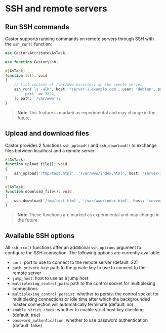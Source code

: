 # SSH and remote servers

## Run SSH commands

Castor supports running commands on remote servers through SSH with the `ssh_run()`
function:

```php
use Castor\Attribute\AsTask;

use function Castor\ssh;

#[AsTask]
function ls(): void
{
    // List content of /var/www directory on the remote server
    ssh_run('ls -alh', host: 'server-1.example.com', user: 'debian', sshOptions: [
        'port' => 2222,
    ], path: '/var/www');
}
```

> **Note**
> This feature is marked as experimental and may change in the future.

## Upload and download files

Castor provides 2 functions `ssh_upload()` and `ssh_download()` to exchange files
between localhost and a remote server:

```php
#[AsTask]
function upload_file(): void
{
    ssh_upload('/tmp/test.html', '/var/www/index.html', host: 'server-1.example.com', user: 'debian');
}

#[AsTask]
function download_file(): void
{
    ssh_download('/tmp/test.html', '/var/www/index.html', host: 'server-1.example.com', user: 'debian');
}
```

> **Note**
> These functions are marked as experimental and may change in the future.

## Available SSH options

All `ssh_xxx()` functions offer an additional `ssh_options` argument to configure
the SSH connection. The following options are currently available:

- `port`: port to use to connect to the remote server (default: 22)
- `path_private_key`: path to the private key to use to connect to the remote
server
- `jump_host`: host to use as a jump host
- `multiplexing_control_path`: path to the control socket for multiplexing 
connections
- `multiplexing_control_persist`: whether to persist the control socket for 
multiplexing connections or idle time after which the backgrounded master
connection will automatically terminate (default: no)
- `enable_strict_check`: whether to enable strict host key checking
(default: true)
- `password_authentication`: whether to use password authentication
(default: false)
